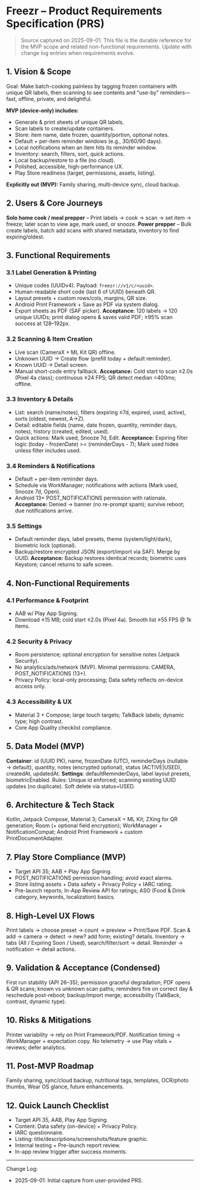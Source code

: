 # Freezr – Product Requirements Specification (PRS)

> Source captured on 2025-09-01. This file is the durable reference for the MVP scope and related non-functional requirements. Update with change log entries when requirements evolve.

## 1. Vision & Scope
Goal: Make batch-cooking painless by tagging frozen containers with unique QR labels, then scanning to see contents and “use-by” reminders—fast, offline, private, and delightful.

**MVP (device-only) includes:**
- Generate & print sheets of unique QR labels.
- Scan labels to create/update containers.
- Store: item name, date frozen, quantity/portion, optional notes.
- Default + per-item reminder windows (e.g., 30/60/90 days).
- Local notifications when an item hits its reminder window.
- Inventory: search, filters, sort, quick actions.
- Local backup/restore to a file (no cloud).
- Polished, accessible, high-performance UX.
- Play Store readiness (target, permissions, assets, listing).

**Explicitly out (MVP):** Family sharing, multi-device sync, cloud backup.

## 2. Users & Core Journeys
**Solo home cook / meal prepper** – Print labels → cook → scan → set item → freeze; later scan to view age, mark used, or snooze.
**Power prepper** – Bulk create labels, batch add scans with shared metadata, inventory to find expiring/oldest.

## 3. Functional Requirements
### 3.1 Label Generation & Printing
- Unique codes (UUIDv4). Payload: `freezr://v1/c/<uuid>`.
- Human-readable short code (last 6 of UUID) beneath QR.
- Layout presets + custom rows/cols, margins, QR size.
- Android Print Framework + Save as PDF via system dialog.
- Export sheets as PDF (SAF picker).
**Acceptance:** 120 labels -> 120 unique UUIDs; print dialog opens & saves valid PDF; ≥95% scan success at 128–192px.

### 3.2 Scanning & Item Creation
- Live scan (CameraX + ML Kit QR) offline.
- Unknown UUID → Create flow (prefill today + default reminder).
- Known UUID → Detail screen.
- Manual short-code entry fallback.
**Acceptance:** Cold start to scan ≤2.0s (Pixel 4a class); continuous ≥24 FPS; QR detect median <400ms; offline.

### 3.3 Inventory & Details
- List: search (name/notes), filters (expiring ≤7d, expired, used, active), sorts (oldest, newest, A→Z).
- Detail: editable fields (name, date frozen, quantity, reminder days, notes), history (created, edited, used).
- Quick actions: Mark used, Snooze 7d, Edit.
**Acceptance:** Expiring filter logic (today - frozenDate) >= (reminderDays - 7); Mark used hides unless filter includes used.

### 3.4 Reminders & Notifications
- Default + per-item reminder days.
- Schedule via WorkManager; notifications with actions (Mark used, Snooze 7d, Open).
- Android 13+ POST_NOTIFICATIONS permission with rationale.
**Acceptance:** Denied → banner (no re-prompt spam); survive reboot; due notifications arrive.

### 3.5 Settings
- Default reminder days, label presets, theme (system/light/dark), biometric lock (optional).
- Backup/restore encrypted JSON (export/import via SAF). Merge by UUID.
**Acceptance:** Backup restores identical records; biometric uses Keystore; cancel returns to safe screen.

## 4. Non-Functional Requirements
### 4.1 Performance & Footprint
- AAB w/ Play App Signing.
- Download ≤15 MB; cold start ≤2.0s (Pixel 4a). Smooth list ≥55 FPS @ 1k items.
### 4.2 Security & Privacy
- Room persistence; optional encryption for sensitive notes (Jetpack Security).
- No analytics/ads/network (MVP). Minimal permissions: CAMERA, POST_NOTIFICATIONS (13+).
- Privacy Policy: local-only processing; Data safety reflects on-device access only.
### 4.3 Accessibility & UX
- Material 3 + Compose; large touch targets; TalkBack labels; dynamic type; high contrast.
- Core App Quality checklist compliance.

## 5. Data Model (MVP)
**Container**: id (UUID PK), name, frozenDate (UTC), reminderDays (nullable → default), quantity, notes (encrypted optional), status (ACTIVE|USED), createdAt, updatedAt.
**Settings**: defaultReminderDays, label layout presets, biometricEnabled.
Rules: Unique id enforced; scanning existing UUID updates (no duplicate). Soft delete via status=USED.

## 6. Architecture & Tech Stack
Kotlin, Jetpack Compose, Material 3; CameraX + ML Kit; ZXing for QR generation; Room (+ optional field encryption); WorkManager + NotificationCompat; Android Print Framework + custom PrintDocumentAdapter.

## 7. Play Store Compliance (MVP)
- Target API 35; AAB + Play App Signing.
- POST_NOTIFICATIONS permission handling; avoid exact alarms.
- Store listing assets + Data safety + Privacy Policy + IARC rating.
- Pre-launch reports; In-App Review API for ratings; ASO (Food & Drink category, keywords, localization) basics.

## 8. High-Level UX Flows
Print labels → choose preset → count → preview → Print/Save PDF.
Scan & add → camera → detect → new? add form; existing? details.
Inventory → tabs (All / Expiring Soon / Used), search/filter/sort → detail.
Reminder → notification → detail actions.

## 9. Validation & Acceptance (Condensed)
First run stability (API 26–35); permission graceful degradation; PDF opens & QR scans; known vs unknown scan paths; reminders fire on correct day & reschedule post-reboot; backup/import merge; accessibility (TalkBack, contrast, dynamic type).

## 10. Risks & Mitigations
Printer variability → rely on Print Framework/PDF.
Notification timing → WorkManager + expectation copy.
No telemetry → use Play vitals + reviews; defer analytics.

## 11. Post-MVP Roadmap
Family sharing, sync/cloud backup, nutritional tags, templates, OCR/photo thumbs, Wear OS glance, future enhancements.

## 12. Quick Launch Checklist
- Target API 35, AAB, Play App Signing.
- Content: Data safety (on-device) + Privacy Policy.
- IARC questionnaire.
- Listing: title/descriptions/screenshots/feature graphic.
- Internal testing + Pre-launch report review.
- In-app review trigger after success moments.

---
Change Log:
- 2025-09-01: Initial capture from user-provided PRS.
